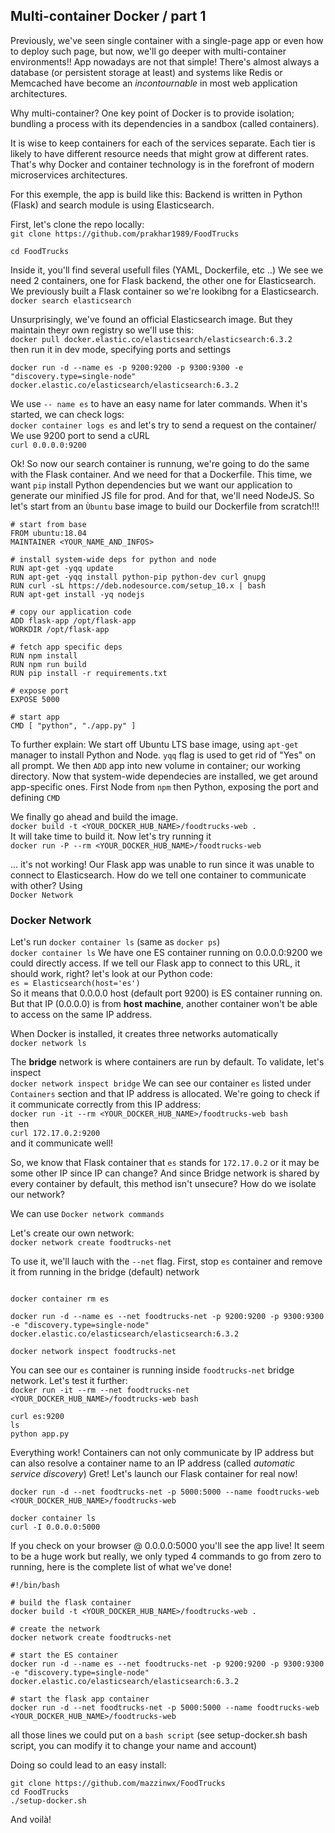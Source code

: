 ## Multi-container Docker / part 1

Previously, we've seen single container with a single-page app or even how to deploy such page, but now, we'll go deeper with multi-container environments!!
App nowadays are not that simple!
There's almost always a database (or persistent storage at least) and systems like Redis or Memcached have become an *incontournable* in most web application architectures.

Why multi-container?
One key point of Docker is to provide isolation; bundling a process with its dependencies in a sandbox (called containers).

It is wise to keep containers for each of the services separate. Each tier is likely to have different resource needs that might grow at different rates.
That's why Docker and container technology is in the forefront of modern microservices architectures.

For this exemple, the app is build like this:
Backend is written in Python (Flask) and search module is using Elasticsearch.

First, let's clone the repo locally:  
`git clone https://github.com/prakhar1989/FoodTrucks`
  
`cd FoodTrucks`

Inside it, you'll find several usefull files (YAML, Dockerfile, etc ..)
We see we need 2 containers, one for Flask backend, the other one for Elasticsearch.
We previously built a Flask container so we're lookibng for a Elasticsearch.  
`docker search elasticsearch`  
    
Unsurprisingly, we've found an official Elasticsearch image. But they maintain theyr own registry so we'll use this:  
`docker pull docker.elastic.co/elasticsearch/elasticsearch:6.3.2`  
then run it in dev mode, specifying ports and settings  
```
docker run -d --name es -p 9200:9200 -p 9300:9300 -e "discovery.type=single-node" docker.elastic.co/elasticsearch/elasticsearch:6.3.2
```
    
We use  `-- name es` to have an easy name for later commands. When it's started, we can check logs:  
`docker container logs es`
and let's try to send a request on the container/ We use 9200 port to send a cURL  
`curl 0.0.0.0:9200`

Ok! So now our search container is runnung, we're going to do the same with the Flask container.
And we need for that a Dockerfile. This time, we want `pip` install Python dependencies but we want our application to generate our minified JS file for prod.
And for that, we'll need NodeJS.
So let's start from an `Ùbuntu` base image to build our Dockerfile from scratch!!!

```
# start from base
FROM ubuntu:18.04
MAINTAINER <YOUR_NAME_AND_INFOS>

# install system-wide deps for python and node
RUN apt-get -yqq update
RUN apt-get -yqq install python-pip python-dev curl gnupg
RUN curl -sL https://deb.nodesource.com/setup_10.x | bash
RUN apt-get install -yq nodejs

# copy our application code
ADD flask-app /opt/flask-app
WORKDIR /opt/flask-app

# fetch app specific deps
RUN npm install
RUN npm run build
RUN pip install -r requirements.txt

# expose port
EXPOSE 5000

# start app
CMD [ "python", "./app.py" ]
```

To further explain:
We start off Ubuntu LTS base image, using `apt-get` manager to install Python and Node. `yqq` flag is used to get rid of "Yes" on all prompt.
We then `ADD` app into new volume in container; our working directory. Now that system-wide dependecies are installed, we get around app-specific ones.
First Node from `npm` then Python, exposing the port and defining `CMD`

We finally go ahead and build the image.  
`docker build -t <YOUR_DOCKER_HUB_NAME>/foodtrucks-web . `  
It will take time to build it.
Now let's try running it  
`docker run -P --rm <YOUR_DOCKER_HUB_NAME>/foodtrucks-web`  

... it's not working! Our Flask app was unable to run since it was unable to connect to Elasticsearch.
How do we tell one container to communicate with other?
Using  
`Docker Network`

### Docker Network
Let's run `docker container ls` (same as `docker ps`)  
`docker container ls`
We have one ES container running on 0.0.0.0:9200 we could directly access. If we tell our Flask app to connect to this URL, it should work, right?
let's look at our Python code:  
`es = Elasticsearch(host='es')`  
So it means that 0.0.0.0 host (default port 9200) is ES container running on.
But that IP (0.0.0.0) is from __host machine__, another container won't be able to access on the same IP address.

When Docker is installed, it creates three networks automatically  
`docker network ls`
    
The __bridge__ network is where containers are run by default. To validate, let's inspect  
`docker network inspect bridge`
We can see our container `es` listed under `Containers` section and that IP address is allocated.
We're going to check if it communicate correctly from this IP address:  
`docker run -it --rm <YOUR_DOCKER_HUB_NAME>/foodtrucks-web bash`  
then  
`curl 172.17.0.2:9200`  
and it communicate well!

So, we know that Flask container that `es` stands for `172.17.0.2` or it may be some other IP since IP can change?
And since Bridge network is shared by every container by default, this method isn't unsecure? How do we isolate our network?

We can use `Docker network commands`

Let's create our own network:  
`docker network create foodtrucks-net`

To use it, we'll lauch with the `--net` flag.
First, stop `es` container and remove it from running in the bridge (default) network  
```docker container stop es

docker container rm es

docker run -d --name es --net foodtrucks-net -p 9200:9200 -p 9300:9300 -e "discovery.type=single-node" docker.elastic.co/elasticsearch/elasticsearch:6.3.2
    
docker network inspect foodtrucks-net
```

You can see our `es` container is running inside `foodtrucks-net` bridge network.
Let's test it further:  
`docker run -it --rm --net foodtrucks-net <YOUR_DOCKER_HUB_NAME>/foodtrucks-web bash`

```
curl es:9200
ls
python app.py
```

Everything work! Containers can not only communicate by IP address but can also resolve a container name to an IP address (called *automatic service discovery*)
Gret! Let's launch our Flask container for real now!  
```
docker run -d --net foodtrucks-net -p 5000:5000 --name foodtrucks-web <YOUR_DOCKER_HUB_NAME>/foodtrucks-web

docker container ls    
curl -I 0.0.0.0:5000
```
    
If you check on your browser @ 0.0.0.0:5000 you'll see the app live!
It seem to be a huge work but really, we only typed 4 commands to go from zero to running, here is the complete list of what we've done!

```
#!/bin/bash

# build the flask container
docker build -t <YOUR_DOCKER_HUB_NAME>/foodtrucks-web .

# create the network
docker network create foodtrucks-net

# start the ES container
docker run -d --name es --net foodtrucks-net -p 9200:9200 -p 9300:9300 -e "discovery.type=single-node" docker.elastic.co/elasticsearch/elasticsearch:6.3.2

# start the flask app container
docker run -d --net foodtrucks-net -p 5000:5000 --name foodtrucks-web <YOUR_DOCKER_HUB_NAME>/foodtrucks-web
```
all those lines we could put on a `bash script`
(see setup-docker.sh bash script, you can modify it to change your name and account)

Doing so could lead to an easy install:  
```
git clone https://github.com/mazzinwx/FoodTrucks
cd FoodTrucks
./setup-docker.sh
```

And voilà!
